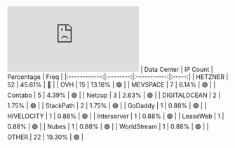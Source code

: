 ![Diagramm](https://github.com/obajay/StateSync-snapshots/blob/main/Projects/Quicksilver/1/README.md)
| Data Center | IP Count | Percentage | Freq |
|:------------:|:--------:|:-----------:|:-----:|
| HETZNER | 52 | 45.61% | 🔴 |
| OVH | 15 | 13.16% | 🟢 |
| MEVSPACE | 7 | 6.14% | 🟢 |
| Contabo | 5 | 4.39% | 🟢 |
| Netcup | 3 | 2.63% | 🟢 |
| DIGITALOCEAN | 2 | 1.75% | 🟢 |
| StackPath | 2 | 1.75% | 🟢 |
| GoDaddy | 1 | 0.88% | 🟢 |
| HIVELOCITY | 1 | 0.88% | 🟢 |
| Interserver | 1 | 0.88% | 🟢 |
| LeaseWeb | 1 | 0.88% | 🟢 |
| Nubes | 1 | 0.88% | 🟢 |
| WorldStream | 1 | 0.88% | 🟢 |
| OTHER | 22 | 19.30% | 🟢 |